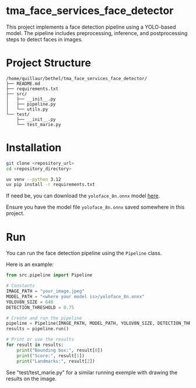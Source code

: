 # tma_face_services_face_detector
This project implements a face detection pipeline using a YOLO-based model. The pipeline includes preprocessing, inference, and postprocessing steps to detect faces in images.

# Project Structure
```
/home/quillaur/bethel/tma_face_services_face_detector/
├── README.md
├── requirements.txt
├── src/
│   ├── __init__.py
│   ├── pipeline.py
│   └── utils.py
└── test/
    ├── __init__.py
    └── test_marie.py
```

# Installation
```bash
git clone <repository_url>
cd <repository_directory>
```
```bash
uv venv --python 3.12
uv pip install -r requirements.txt
```
If need be, you can download the `yoloface_8n.onnx` model [here](https://github.com/facefusion/facefusion-assets/releases/download/models-3.0.0/yoloface_8n.onnx).

Ensure you have the model file `yoloface_8n.onnx` saved somewhere in this project.

# Run
You can run the face detection pipeline using the `Pipeline` class. 

Here is an example:

```python
from src.pipeline import Pipeline

# Constants
IMAGE_PATH = "your_image.jpeg"
MODEL_PATH = "<where your model is>/yoloface_8n.onnx"
YOLOV8N_SIZE = 640
DETECTION_THRESHOLD = 0.75

# Create and run the pipeline
pipeline = Pipeline(IMAGE_PATH, MODEL_PATH, YOLOV8N_SIZE, DETECTION_THRESHOLD)
results = pipeline.run()

# Print or use the results
for result in results:
    print("Bounding box:", result[0])
    print("Score:", result[1])
    print("Landmarks:", result[2])
```

See "test/test_marie.py" for a similar running exemple with drawing the results on the image.

